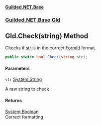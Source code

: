 
#### [Guilded.NET.Base](Guilded_NET_Base 'Guilded.NET.Base')
### [Guilded.NET.Base](Guilded_NET_Base#Guilded_NET_Base 'Guilded.NET.Base').[GId](GId 'Guilded.NET.Base.GId')
## GId.Check(string) Method

Checks if [str](GId_Check(string)#Guilded_NET_Base_GId_Check(string)_str 'Guilded.NET.Base.GId.Check(string).str') is in the correct [FormId](FormId 'Guilded.NET.Base.FormId') format.
```csharp
public static bool Check(string str);
```

#### Parameters

<a name='Guilded_NET_Base_GId_Check(string)_str'></a>
`str` [System.String](https://docs.microsoft.com/en-us/dotnet/api/System.String 'System.String')

A raw string to check


#### Returns
[System.Boolean](https://docs.microsoft.com/en-us/dotnet/api/System.Boolean 'System.Boolean')  
Correct formatting